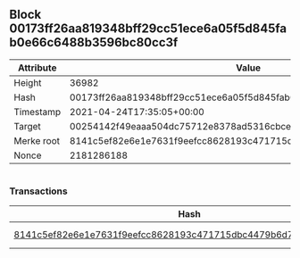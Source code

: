 ## Block 00173ff26aa819348bff29cc51ece6a05f5d845fab0e66c6488b3596bc80cc3f

Attribute | Value
--- | ---
Height | 36982
Hash | 00173ff26aa819348bff29cc51ece6a05f5d845fab0e66c6488b3596bc80cc3f
Timestamp | 2021-04-24T17:35:05+00:00
Target | 00254142f49eaaa504dc75712e8378ad5316cbcead634704b3734b6271167cc4
Merke root | 8141c5ef82e6e1e7631f9eefcc8628193c471715dbc4479b6d722369f524d14e
Nonce | 2181286188

```

```

### Transactions

Hash | Amount
--- | ---
[8141c5ef82e6e1e7631f9eefcc8628193c471715dbc4479b6d722369f524d14e](8141c5ef82e6e1e7631f9eefcc8628193c471715dbc4479b6d722369f524d14e.md) | 10.00000000 SKEPTI 
